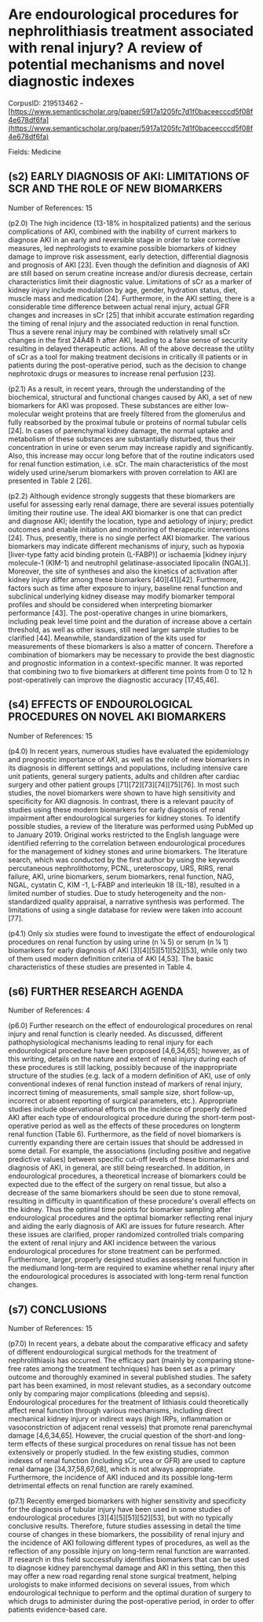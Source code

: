 # Are endourological procedures for nephrolithiasis treatment associated with renal injury? A review of potential mechanisms and novel diagnostic indexes

CorpusID: 219513462 - [https://www.semanticscholar.org/paper/5917a1205fc7d1f0baceecccd5f08f4e678df6fa](https://www.semanticscholar.org/paper/5917a1205fc7d1f0baceecccd5f08f4e678df6fa)

Fields: Medicine

## (s2) EARLY DIAGNOSIS OF AKI: LIMITATIONS OF SCR AND THE ROLE OF NEW BIOMARKERS
Number of References: 15

(p2.0) The high incidence (13-18% in hospitalized patients) and the serious complications of AKI, combined with the inability of current markers to diagnose AKI in an early and reversible stage in order to take corrective measures, led nephrologists to examine possible biomarkers of kidney damage to improve risk assessment, early detection, differential diagnosis and prognosis of AKI [23]. Even though the definition and diagnosis of AKI are still based on serum creatine increase and/or diuresis decrease, certain characteristics limit their diagnostic value. Limitations of sCr as a marker of kidney injury include modulation by age, gender, hydration status, diet, muscle mass and medication [24]. Furthermore, in the AKI setting, there is a considerable time difference between actual renal injury, actual GFR changes and increases in sCr [25] that inhibit accurate estimation regarding the timing of renal injury and the associated reduction in renal function. Thus a severe renal injury may be combined with relatively small sCr changes in the first 24À48 h after AKI, leading to a false sense of security resulting in delayed therapeutic actions. All of the above decrease the utility of sCr as a tool for making treatment decisions in critically ill patients or in patients during the post-operative period, such as the decision to change nephrotoxic drugs or measures to increase renal perfusion [23].

(p2.1) As a result, in recent years, through the understanding of the biochemical, structural and functional changes caused by AKI, a set of new biomarkers for AKI was proposed. These substances are either low-molecular weight proteins that are freely filtered from the glomerulus and fully reabsorbed by the proximal tubule or proteins of normal tubular cells [24]. In cases   of parenchymal kidney damage, the normal uptake and metabolism of these substances are substantially disturbed, thus their concentration in urine or even serum may increase rapidly and significantly. Also, this increase may occur long before that of the routine indicators used for renal function estimation, i.e. sCr. The main characteristics of the most widely used urine/serum biomarkers with proven correlation to AKI are presented in Table 2 [26].

(p2.2) Although evidence strongly suggests that these biomarkers are useful for assessing early renal damage, there are several issues potentially limiting their routine use. The ideal AKI biomarker is one that can predict and diagnose AKI; identify the location, type and aetiology of injury; predict outcomes and enable initiation and monitoring of therapeutic interventions [24]. Thus, presently, there is no single perfect AKI biomarker. The various biomarkers may indicate different mechanisms of injury, such as hypoxia [liver-type fatty acid binding protein (L-FABP)] or ischaemia [kidney injury molecule-1 (KIM-1) and neutrophil gelatinase-associated lipocalin (NGAL)]. Moreover, the site of syntheses and also the kinetics of activation after kidney injury differ among these biomarkers [40][41][42]. Furthermore, factors such as time after exposure to injury, baseline renal function and subclinical underlying kidney disease may modify biomarker temporal profiles and should be considered when interpreting biomarker performance [43]. The post-operative changes in urine biomarkers, including peak level time point and the duration of increase above a certain threshold, as well as other issues, still need larger sample studies to be clarified [44]. Meanwhile, standardization of the kits used for measurements of these biomarkers is also a matter of concern. Therefore a combination of biomarkers may be necessary to provide the best diagnostic and prognostic information in a context-specific manner. It was reported that combining two to five biomarkers at different time points from 0 to 12 h post-operatively can improve the diagnostic accuracy [17,45,46].
## (s4) EFFECTS OF ENDOUROLOGICAL PROCEDURES ON NOVEL AKI BIOMARKERS
Number of References: 15

(p4.0) In recent years, numerous studies have evaluated the epidemiology and prognostic importance of AKI, as well as the role of new biomarkers in its diagnosis in different settings and populations, including intensive care unit patients, general surgery patients, adults and children after cardiac surgery and other patient groups [71][72][73][74][75][76]. In most such studies, the novel biomarkers were shown to have high sensitivity and specificity for AKI diagnosis. In contrast, there is a relevant paucity of studies using these modern biomarkers for early diagnosis of renal impairment after endourological surgeries for kidney stones. To identify possible studies, a review of the literature was performed using PubMed up to January 2019. Original works restricted to the English language were identified referring to the correlation between endourological procedures for the management of kidney stones and urine biomarkers. The literature search, which was conducted by the first author by using the keywords percutaneous nephrolithotomy, PCNL, ureteroscopy, URS, RIRS, renal failure, AKI, urine biomarkers, serum biomarkers, renal function, NAG, NGAL, cystatin C, KIM -1, L-FABP and interleukin 18 (IL-18), resulted in a limited number of studies. Due to study heterogeneity and the non-standardized quality appraisal, a narrative synthesis was performed. The limitations of using a single database for review were taken into account [77].

(p4.1) Only six studies were found to investigate the effect of endourological procedures on renal function by using urine (n ¼ 5) or serum (n ¼ 1) biomarkers for early diagnosis of AKI [3][4][5][51][52][53], while only two of them used modern definition criteria of AKI [4,53]. The basic characteristics of these studies are presented in Table 4.
## (s6) FURTHER RESEARCH AGENDA
Number of References: 4

(p6.0) Further research on the effect of endourological procedures on renal injury and renal function is clearly needed. As discussed, different pathophysiological mechanisms leading to renal injury for each endourological procedure have been proposed [4,6,34,65]; however, as of this writing, details on the nature and extent of renal injury during each of these procedures is still lacking, possibly because of the inappropriate structure of the studies (e.g. lack of a modern definition of AKI, use of only conventional indexes of renal function instead of markers of renal injury, incorrect timing of measurements, small sample size, short follow-up, incorrect or absent reporting of surgical parameters, etc.). Appropriate studies include observational efforts on the incidence of properly defined AKI after each type of endourological procedure during the short-term post-operative period as well as the effects of these procedures on longterm renal function (Table 6). Furthermore, as the field of novel biomarkers is currently expanding there are certain issues that should be addressed in some detail. For example, the associations (including positive and negative predictive values) between specific cut-off levels of these biomarkers and diagnosis of AKI, in general, are still being researched. In addition, in endourological procedures, a theoretical increase of biomarkers could be expected due to the effect of the surgery on renal tissue, but also a decrease of the same biomarkers should be seen due to stone removal, resulting in difficulty in quantification of these procedure's overall effects on the kidney. Thus the optimal time points for biomarker sampling after endourological procedures and the optimal biomarker reflecting renal injury and aiding the early diagnosis of AKI are issues for future research. After these issues are clarified, proper randomized controlled trials comparing the extent of renal injury and AKI incidence between the various endourological procedures for stone treatment can be performed. Furthermore, larger, properly designed studies assessing renal function in the mediumand long-term are required to examine whether renal injury after the endourological procedures is associated with long-term renal function changes.
## (s7) CONCLUSIONS
Number of References: 15

(p7.0) In recent years, a debate about the comparative efficacy and safety of different endourological surgical methods for the treatment of nephrolithiasis has occurred. The efficacy part (mainly by comparing stone-free rates among the treatment techniques) has been set as a primary outcome and thoroughly examined in several published studies. The safety part has been examined, in most relevant studies, as a secondary outcome only by comparing major complications (bleeding and sepsis). Endourological procedures for the treatment of lithiasis could theoretically affect renal function through various mechanisms, including direct mechanical kidney injury or indirect ways (high IRPs, inflammation or vasoconstriction of adjacent renal vessels) that promote renal parenchymal damage [4,6,34,65]. However, the crucial question of the short-and long-term effects of these surgical procedures on renal tissue has not been extensively or properly studied. In the few existing studies, common indexes of renal function (including sCr, urea or GFR) are used to capture renal damage [34,37,58,67,68], which is not always appropriate. Furthermore, the incidence of AKI induced and its possible long-term detrimental effects on renal function are rarely examined.

(p7.1) Recently emerged biomarkers with higher sensitivity and specificity for the diagnosis of tubular injury have been used in some studies of endourological procedures [3][4][5][51][52][53], but with no typically conclusive results. Therefore, future studies assessing in detail the time course of changes in these biomarkers, the possibility of renal injury and the incidence of AKI following different types of procedures, as well as the reflection of any possible injury on long-term renal function are warranted. If research in this field successfully identifies biomarkers that can be used to diagnose kidney parenchymal damage and AKI in this setting, then this may offer a new road regarding renal stone surgical treatment, helping urologists to make informed decisions on several issues, from which endourological technique to perform and the optimal duration of surgery to which drugs to administer during the post-operative period, in order to offer patients evidence-based care.

